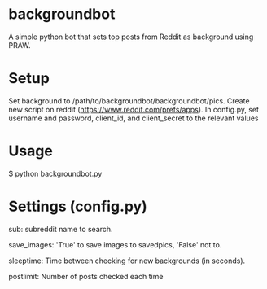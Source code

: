 # backgroundbot
A simple python bot that sets top posts from Reddit as background using PRAW.

# Setup
Set background to /path/to/backgroundbot/backgroundbot/pics. 
Create new script on reddit (https://www.reddit.com/prefs/apps). 
In config.py, set username and password, client_id, and client_secret to the relevant values

# Usage
$ python backgroundbot.py 

# Settings (config.py)
sub: subreddit name to search.

save_images: 'True' to save images to savedpics, 'False' not to.

sleeptime: Time between checking for new backgrounds (in seconds).

postlimit: Number of posts checked each time
